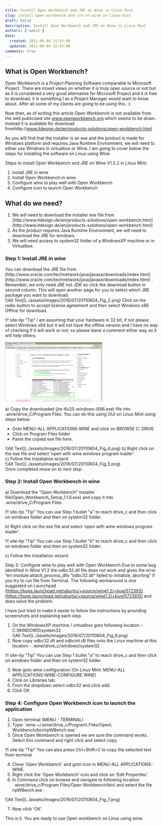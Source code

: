 ```yaml
---
title: Install Open Workbench and JRE on Wine in Linux Mint
slug: install-open-workbench-and-jre-on-wine-in-linux-mint
draft: False
description: Install Open Workbench and JRE on Wine in Linux Mint
authors: ['ankit']
date: 
  created: 2011-06-04 15:55:00
  updated: 2011-06-04 15:55:00
comments: true
---
```


## What is Open Workbench?

Open Workbench is a Project Planning Software comparable to Microsoft Project. There are mixed views on whether it is truly open source or not but as it is considered a very good alternative for Microsoft Project and it is free to download, it is something I as a Project Manager would want to know about. After all some of my clients are going to be using this. :)

<!-- more -->

Now then, as of writing this article Open Workbench is not available from the well publicised site www.openworkbench.org which seems to be down. Instead it is available for download fromhttp://www.itdesign.de/en/products-solutions/open-workbench.html

As you will find that the installer is an exe and the product is made for Windows platform and requires Java Runtime Environment, we will need to either use Windows in virtualbox or Wine. I am going to cover below the steps for installing the software on Linux using Wine.

Steps to install Open Workbench and JRE on Wine V1.2.2 in Linux Mint:
<ol>
<li>Install JRE in wine</li>
<li>Install Open Workbench in wine</li>
<li>Configure wine to play well with Open Workbench</li>
<li>Configure icon to launch Open Workbench</li>
</ol>

## What do we need?
<ol>
<li>We will need to download the installer exe file from [http://www.itdesign.de/en/products-solutions/open-workbench.html](http://www.itdesign.de/en/products-solutions/open-workbench.html)</li>
<li>As the product requires Java Runtime Environment, we will need to download the JRE for windows.</li>
<li>We will need access to system32 folder of a WindowsXP machine or in Virtualbox.</li>
</ol>
<h3 id="step1installjreinwine">Step 1: Install JRE in wine</h3>
You can download the JRE file from [http://www.oracle.com/technetwork/java/javase/downloads/index.html](http://www.oracle.com/technetwork/java/javase/downloads/index.html) . Remember, we only need JRE not JDK so click the download button in second column.
This will open another page for you to select which JRE package you want to download.<br>
![Alt Text](../assets/images/2016/07/20110604_Fig_2.png)
Click on the radio-button to accept license agreement and then select Windows x86 Offline for download.

!!! site-tip "Tip"
    I am assuming that your hardware is 32 bit, if not please select Windows x64 but it will not have the offline version and I have no way of checking if it will work or not; so please leave a comment either way as it will help others.

![Alt Text](../assets/images/2016/07/20110604_Fig_3.png)

a)      Copy the downloaded (jre-6u25-windows-i586.exe) file into .wine/drive_C/Program Files. You can do this using GUI on Linux Mint using steps below:
<ul>
<li>Goto MENU-ALL APPLICATIONS-WINE and click on BROWSE C: DRIVE</li>
<li>Click on Program Files folder.</li>
<li>Paste the copied exe file here.</li>
</ul>
![Alt Text](../assets/images/2016/07/20110604_Fig_4.png)
b)      Right click on the exe file and select 'open with wine windows program loader'.<br>
c)      Follow the installation wizard.<br>
![Alt Text](../assets/images/2016/07/20110604_Fig_5.png)<br>
Once completed move on to next step.
<h3 id="step2installopenworkbenchinwine">Step 2: Install Open Workbench in wine</h3>
a)      Download the “Open Workbench” installer file(Open_Workbench_Setup_1.1.6.exe) and copy it into .wine/drive_C/Program Files.

!!! site-tip "Tip"
    You can use Step 1 bullet "a" to reach drive_c and then click on windows folder and then on system32 folder.


b)      Right click on the exe file and select 'open with wine windows program loader'.

!!! site-tip "Tip"
    You can use Step 1 bullet "b" to reach drive_c and then click on windows folder and then on system32 folder.


c)      Follow the installation wizard.

Step 3: Configure wine to play well with Open Workbench
Due to some bug identified in Wine V1.2 the odbc32.dll file does not work and gives the error “err:module:attach_process_dlls “odbc32.dll” failed to initialize, aborting” if you try to run file from Terminal.
The following workaround is one suggested on Launchpad ([https://bugs.launchpad.net/ubuntu/+source/wine1.2/+bug/572393](https://bugs.launchpad.net/ubuntu/+source/wine1.2/+bug/572393)) and does solve the problem.

I have just tried to make it easier to follow the instructions by providing screenshots and explaining each step.
<ol>
<li>
On the WindowsXP machine / virtualbox goto following location – C:\WINDOWS\system32<br>
![Alt Text](../assets/images/2016/07/20110604_Fig_6.png)
</li>
<li>
Now copy odbc32.dll and odbcint.dll files onto the Linux machine at this location - .wine/drive_c/windows/system32 .
</li>
</ol>
!!! site-tip "Tip"
    You can use Step 1 bullet "a" to reach drive_c and then click on windows folder and then on system32 folder.


<ol start="3">
<li>
Now goto wine configuration (On Linux Mint: MENU-ALL APPLICATIONS-WINE-CONFIGURE WINE)
</li>
<li>
Click on Libraries tab.
</li>
<li>
From the dropdown select odbc32 and click add.
</li>
<li>
Click OK
</li>
</ol>
<h3 id="step4configureopenworkbenchicontolaunchtheapplication">Step 4: Configure Open Workbench icon to launch the application</h3>
<ol>
<li>
Open terminal (MENU - TERMINAL)
</li>
<li>
Type: `wine ~/.wine/drive_c/Program\ Files/Open\ Workbench/bin/npWBench.exe`
</li>
<li>
Once Open Workbench is opened we are sure the command works. Select this command and right click and select copy.
</li>
</ol>
!!! site-tip "Tip"
    You can also press Ctrl+Shift+C to copy the selected text from terminal

    
<ol start="4">
<li>
Close 'Open Workbench' and goto icon in  MENU-ALL APPLICATIONS-WINE.
</li>
<li>
Right click the 'Open Workbench' icon and click on 'Edit Properties'.
</li>
<li>
In Command click on browse and navigate to following location: `.wine/drive_c/Program Files/Open Workbench/bin/ and select the file npWBench.exe`.
</li>
</ol>
 ![Alt Text](../assets/images/2016/07/20110604_Fig_7.png)
<ol start="7">
<li>Now click 'OK'</li>
</ol>
This is it. You are ready to use Open workbench on Linux using wine.
